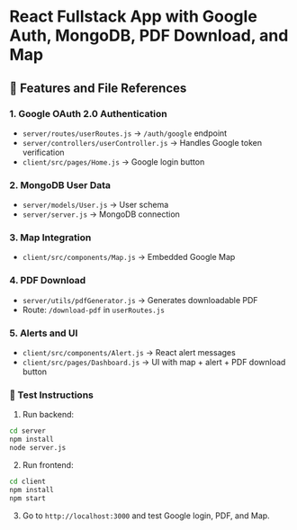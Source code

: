 # React Fullstack App with Google Auth, MongoDB, PDF Download, and Map

## 🔧 Features and File References

### 1. Google OAuth 2.0 Authentication
- `server/routes/userRoutes.js` → `/auth/google` endpoint
- `server/controllers/userController.js` → Handles Google token verification
- `client/src/pages/Home.js` → Google login button

### 2. MongoDB User Data
- `server/models/User.js` → User schema
- `server/server.js` → MongoDB connection

### 3. Map Integration
- `client/src/components/Map.js` → Embedded Google Map

### 4. PDF Download
- `server/utils/pdfGenerator.js` → Generates downloadable PDF
- Route: `/download-pdf` in `userRoutes.js`

### 5. Alerts and UI
- `client/src/components/Alert.js` → React alert messages
- `client/src/pages/Dashboard.js` → UI with map + alert + PDF download button

### 🧪 Test Instructions
1. Run backend:
```bash
cd server
npm install
node server.js
```
2. Run frontend:
```bash
cd client
npm install
npm start
```

3. Go to `http://localhost:3000` and test Google login, PDF, and Map.